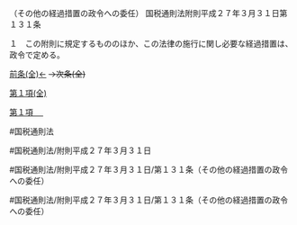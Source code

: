 （その他の経過措置の政令への委任）
国税通則法附則平成２７年３月３１日第１３１条

１　この附則に規定するもののほか、この法律の施行に関し必要な経過措置は、政令で定める。

[前条(全)←](国税通則法＿＿＿＿附則平成２７年３月３１日第１３０条_.md)  ~~→次条(全)~~

[第１項(全)](国税通則法＿＿＿＿附則平成２７年３月３１日第１３１条第１項_.md)  

[第１項 　 ](国税通則法＿＿＿＿附則平成２７年３月３１日第１３１条第１項.md)  

#国税通則法

#国税通則法/附則平成２７年３月３１日

#国税通則法/附則平成２７年３月３１日/第１３１条（その他の経過措置の政令への委任）

#国税通則法/附則平成２７年３月３１日/第１３１条（その他の経過措置の政令への委任）

